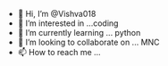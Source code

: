 - 👋 Hi, I’m @Vishva018
- 👀 I’m interested in ...coding
- 🌱 I’m currently learning ... python 
- 💞️ I’m looking to collaborate on ... MNC 
- 📫 How to reach me ...

<!---
Vishva018/Vishva018 is a ✨ special ✨ repository because its `README.md` (this file) appears on your GitHub profile.
You can click the Preview link to take a look at your changes.
--->
